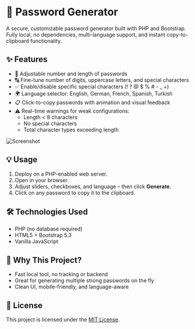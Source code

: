 # 🔐 Password Generator

A secure, customizable password generator built with PHP and Bootstrap.  
Fully local, no dependencies, multi-language support, and instant copy-to-clipboard functionality.

## ✨ Features

- 🔢 Adjustable number and length of passwords
- 🔠 Fine-tune number of digits, uppercase letters, and special characters
- ✅ Enable/disable specific special characters (! ? @ $ % # - _ +)
- 🌍 Language selector: English, German, French, Spanish, Turkish
- 📋 Click-to-copy passwords with animation and visual feedback
- ⚠ Real-time warnings for weak configurations:
  - Length < 8 characters
  - No special characters
  - Total character types exceeding length

![Screenshot](https://raw.githubusercontent.com/DerHary/PasswordGenerator/refs/heads/main/img/screenshot.jpg)

## 💡 Usage

1. Deploy on a PHP-enabled web server.
2. Open in your browser.
3. Adjust sliders, checkboxes, and language – then click **Generate**.
4. Click on any password to copy it to the clipboard.

## 🛠 Technologies Used

- PHP (no database required)
- HTML5 + Bootstrap 5.3
- Vanilla JavaScript

## 🧩 Why This Project?

- Fast local tool, no tracking or backend
- Great for generating multiple strong passwords on the fly
- Clean UI, mobile-friendly, and language-aware

## 📄 License

This project is licensed under the [MIT License](LICENSE).
